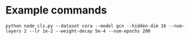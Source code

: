 # Example commands
```python node_cls.py --dataset cora --model gcn --hidden-dim 16 --num-layers 2 --lr 1e-2 --weight-decay 5e-4 --num-epochs 200```